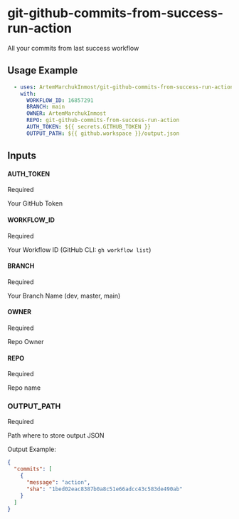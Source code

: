 # git-github-commits-from-success-run-action

All your commits from last success workflow

## Usage Example

```yaml
  - uses: ArtemMarchukInmost/git-github-commits-from-success-run-action@main
    with:
      WORKFLOW_ID: 16857291
      BRANCH: main
      OWNER: ArtemMarchukInmost
      REPO: git-github-commits-from-success-run-action
      AUTH_TOKEN: ${{ secrets.GITHUB_TOKEN }}
      OUTPUT_PATH: ${{ github.workspace }}/output.json
```

## Inputs

#### AUTH_TOKEN

Required

Your GitHub Token

#### WORKFLOW_ID

Required

Your Workflow ID (GitHub CLI: ```gh workflow list```)

#### BRANCH

Required

Your Branch Name (dev, master, main)

#### OWNER

Required

Repo Owner

#### REPO

Required

Repo name

### OUTPUT_PATH

Required

Path where to store output JSON 

Output Example:

```json
{
  "commits": [
    {
      "message": "action",
      "sha": "1bed02eac8387b0a8c51e66adcc43c583de490ab"
    }
  ]
}
```
